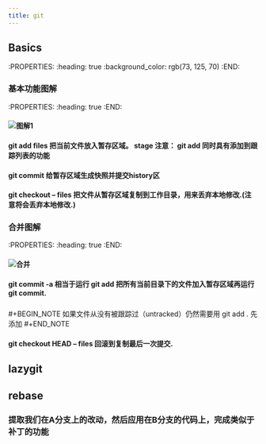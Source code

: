 ```yaml
---
title: git
---
```


## Basics
:PROPERTIES:
:heading: true
:background_color: rgb(73, 125, 70)
:END:
### 基本功能图解
:PROPERTIES:
:heading: true
:END:
#### ![图解1](http://marklodato.github.io/visual-git-guide/basic-usage.svg.png)
#### git add files 把当前文件放入暂存区域。 stage 注意： git add 同时具有添加到跟踪列表的功能
#### git commit 给暂存区域生成快照并提交history区
#### git checkout – files 把文件从暂存区域复制到工作目录，用来丢弃本地修改.(注意将会丢弃本地修改.)
### 合并图解
:PROPERTIES:
:heading: true
:END:
#### ![合并](http://marklodato.github.io/visual-git-guide/basic-usage-2.svg.png)
#### git commit -a 相当于运行 git add 把所有当前目录下的文件加入暂存区域再运行 git commit.
#####
#+BEGIN_NOTE
如果文件从没有被跟踪过（untracked）仍然需要用 git add . 先添加
#+END_NOTE
#### git checkout HEAD – files 回滚到复制最后一次提交.
###
## lazygit
## rebase
### 提取我们在A分支上的改动，然后应用在B分支的代码上，完成类似于补丁的功能
###
